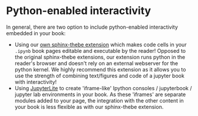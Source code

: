 # Python-enabled interactivity

In general, there are two option to include python-enabled interactivity embedded in your book:
 - Using our [own sphinx-thebe extension](live_code.md) which makes code cells in your `.ipynb` book pages editable and executable by the reader! Opposed to the original sphinx-thebe extensions, our extension runs python in the reader's browser and doesn't rely on an external webserver for the python kernel. We highly recommend this extension as it allows you to use the strength of combining text/figures and code of a jupyter book with interactivity!
 - Using [JupyterLite](jupyterlite/jupyterlite.md) to create 'iframe-like' Ipython consoles / jupyterbook / jupyter lab environments in your book. As these 'iframes' are separate modules added to your page, the integration with the other content in your book is less flexible as with our sphinx-thebe extension.
